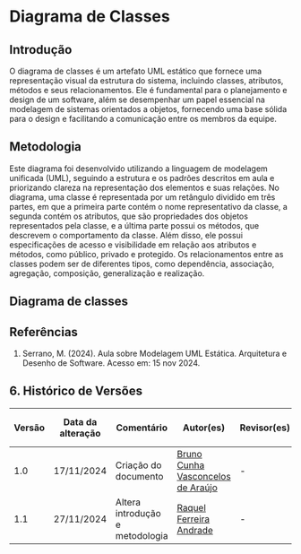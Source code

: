 # Diagrama de Classes

## Introdução
O diagrama de classes é um artefato UML estático que fornece uma representação visual da estrutura do sistema, incluindo classes, atributos, métodos e seus relacionamentos. Ele é fundamental para o planejamento e design de um software, além se desempenhar um papel essencial na modelagem de sistemas orientados a objetos, fornecendo uma base sólida para o design e facilitando a comunicação entre os membros da equipe.

## Metodologia
Este diagrama foi desenvolvido utilizando a linguagem de modelagem unificada (UML), seguindo a estrutura e os padrões descritos em aula e priorizando clareza na representação dos elementos e suas relações. No diagrama, uma classe é representada por um retângulo dividido em três partes, em que a primeira parte contém o nome representativo da classe, a segunda contém os atributos, que são propriedades dos objetos representados pela classe, e a última parte possui os métodos, que descrevem o comportamento da classe. Além disso, ele possui especificações de acesso e visibilidade em relação aos atributos e métodos, como público, privado e protegido. Os relacionamentos entre as classes podem ser de diferentes tipos, como dependência, associação, agregação, composição, generalização e realização. 

## Diagrama de classes






## Referências

1. Serrano, M. (2024). Aula sobre Modelagem UML Estática. Arquitetura e Desenho de Software. Acesso em: 15 nov 2024.

## 6.  Histórico de Versões

| Versão | Data da alteração | Comentário | Autor(es) | Revisor(es) | Data de revisão |
|--------|-----------|-----------|-----------|-------------|-------------|
| 1.0 | 17/11/2024 | Criação do documento | [Bruno Cunha Vasconcelos de Araújo](https://github.com/brunocva) | - | - |
| 1.1 | 27/11/2024 | Altera introdução e metodologia | [Raquel Ferreira Andrade](https://github.com/raquel-andrade) | - | - |
